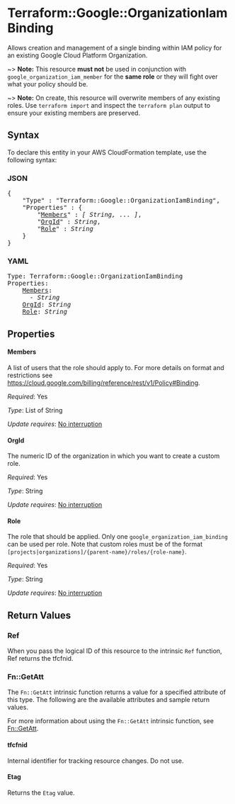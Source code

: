 # Terraform::Google::OrganizationIamBinding

Allows creation and management of a single binding within IAM policy for
an existing Google Cloud Platform Organization.

~> **Note:** This resource __must not__ be used in conjunction with
   `google_organization_iam_member` for the __same role__ or they will fight over
   what your policy should be.

~> **Note:** On create, this resource will overwrite members of any existing roles.
    Use `terraform import` and inspect the `terraform plan` output to ensure
    your existing members are preserved.

## Syntax

To declare this entity in your AWS CloudFormation template, use the following syntax:

### JSON

<pre>
{
    "Type" : "Terraform::Google::OrganizationIamBinding",
    "Properties" : {
        "<a href="#members" title="Members">Members</a>" : <i>[ String, ... ]</i>,
        "<a href="#orgid" title="OrgId">OrgId</a>" : <i>String</i>,
        "<a href="#role" title="Role">Role</a>" : <i>String</i>
    }
}
</pre>

### YAML

<pre>
Type: Terraform::Google::OrganizationIamBinding
Properties:
    <a href="#members" title="Members">Members</a>: <i>
      - String</i>
    <a href="#orgid" title="OrgId">OrgId</a>: <i>String</i>
    <a href="#role" title="Role">Role</a>: <i>String</i>
</pre>

## Properties

#### Members

A list of users that the role should apply to. For more details on format and restrictions see https://cloud.google.com/billing/reference/rest/v1/Policy#Binding.

_Required_: Yes

_Type_: List of String

_Update requires_: [No interruption](https://docs.aws.amazon.com/AWSCloudFormation/latest/UserGuide/using-cfn-updating-stacks-update-behaviors.html#update-no-interrupt)

#### OrgId

The numeric ID of the organization in which you want to create a custom role.

_Required_: Yes

_Type_: String

_Update requires_: [No interruption](https://docs.aws.amazon.com/AWSCloudFormation/latest/UserGuide/using-cfn-updating-stacks-update-behaviors.html#update-no-interrupt)

#### Role

The role that should be applied. Only one
`google_organization_iam_binding` can be used per role. Note that custom roles must be of the format
`[projects|organizations]/{parent-name}/roles/{role-name}`.

_Required_: Yes

_Type_: String

_Update requires_: [No interruption](https://docs.aws.amazon.com/AWSCloudFormation/latest/UserGuide/using-cfn-updating-stacks-update-behaviors.html#update-no-interrupt)

## Return Values

### Ref

When you pass the logical ID of this resource to the intrinsic `Ref` function, Ref returns the tfcfnid.

### Fn::GetAtt

The `Fn::GetAtt` intrinsic function returns a value for a specified attribute of this type. The following are the available attributes and sample return values.

For more information about using the `Fn::GetAtt` intrinsic function, see [Fn::GetAtt](https://docs.aws.amazon.com/AWSCloudFormation/latest/UserGuide/intrinsic-function-reference-getatt.html).

#### tfcfnid

Internal identifier for tracking resource changes. Do not use.

#### Etag

Returns the <code>Etag</code> value.

